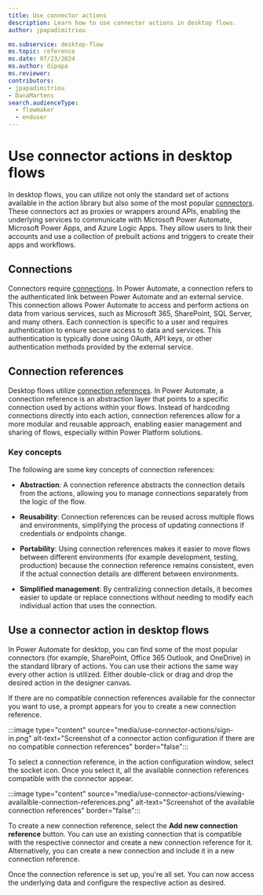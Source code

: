 ```yaml
---
title: Use connector actions
description: Learn how to use connector actions in desktop flows.
author: jpapadimitriou

ms.subservice: desktop-flow
ms.topic: reference
ms.date: 07/23/2024
ms.author: dipapa
ms.reviewer: 
contributors:
- jpapadimitriou
- DanaMartens
search.audienceType: 
  - flowmaker
  - enduser
---
```


# Use connector actions in desktop flows

In desktop flows, you can utilize not only the standard set of actions available in the action library but also some of the most popular [connectors](../actions-reference/cloudconnectors.md). These connectors act as proxies or wrappers around APIs, enabling the underlying services to communicate with Microsoft Power Automate, Microsoft Power Apps, and Azure Logic Apps. They allow users to link their accounts and use a collection of prebuilt actions and triggers to create their apps and workflows.

## Connections

Connectors require [connections](../../add-manage-connections.md). In Power Automate, a connection refers to the authenticated link between Power Automate and an external service. This connection allows Power Automate to access and perform actions on data from various services, such as Microsoft 365, SharePoint, SQL Server, and many others. Each connection is specific to a user and requires authentication to ensure secure access to data and services. This authentication is typically done using OAuth, API keys, or other authentication methods provided by the external service.

## Connection references

Desktop flows utilize [connection references](/power-apps/maker/data-platform/create-connection-reference). In Power Automate, a connection reference is an abstraction layer that points to a specific connection used by actions within your flows. Instead of hardcoding connections directly into each action, connection references allow for a more modular and reusable approach, enabling easier management and sharing of flows, especially within Power Platform solutions.

### Key concepts

The following are some key concepts of connection references:

- **Abstraction**: A connection reference abstracts the connection details from the actions, allowing you to manage connections separately from the logic of the flow.

- **Reusability**: Connection references can be reused across multiple flows and environments, simplifying the process of updating connections if credentials or endpoints change.

- **Portability**: Using connection references makes it easier to move flows between different environments (for example development, testing, production) because the connection reference remains consistent, even if the actual connection details are different between environments.

- **Simplified management**: By centralizing connection details, it becomes easier to update or replace connections without needing to modify each individual action that uses the connection.

## Use a connector action in desktop flows

In Power Automate for desktop, you can find some of the most popular connectors (for example, SharePoint, Office 365 Outlook, and OneDrive) in the standard library of actions. You can use their actions the same way every other action is utilized. Either double-click or drag and drop the desired action in the designer canvas.

If there are no compatible connection references available for the connector you want to use, a prompt appears for you to create a new connection reference.

:::image type="content" source="media/use-connector-actions/sign-in.png" alt-text="Screenshot of a connector action configuration if there are no compatible connection references" border="false":::

To select a connection reference, in the action configuration window, select the socket icon. Once you select it, all the available connection references compatible with the connector appear.

:::image type="content" source="media/use-connector-actions/viewing-availalble-connection-references.png" alt-text="Screenshot of the available connection references" border="false":::

To create a new connection reference, select the **Add new connection reference** button. You can use an existing connection that is compatible with the respective connector and create a new connection reference for it. Alternatively, you can create a new connection and include it in a new connection reference.

Once the connection reference is set up, you're all set. You can now access the underlying data and configure the respective action as desired.
